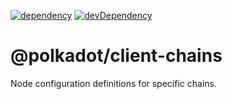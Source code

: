 [![dependency](https://david-dm.org/polkadot-js/client.svg?style=flat-square&path=packages/client-chains)](https://david-dm.org/polkadot-js/client?path=packages/client-chains)
[![devDependency](https://david-dm.org/polkadot-js/client/dev-status.svg?style=flat-square&path=packages/client-chains)](https://david-dm.org/polkadot-js/client?path=packages/client-chains#info=devDependencies)

# @polkadot/client-chains

Node configuration definitions for specific chains.
